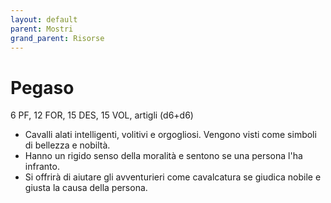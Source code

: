 ```yaml
---
layout: default
parent: Mostri
grand_parent: Risorse
---
```


# Pegaso

6 PF, 12 FOR, 15 DES, 15 VOL, artigli (d6+d6)

- Cavalli alati intelligenti, volitivi e orgogliosi. Vengono visti come simboli di bellezza e nobiltà.
- Hanno un rigido senso della moralità e sentono se una persona l'ha infranto.
- Si offrirà di aiutare gli avventurieri come cavalcatura se giudica nobile e giusta la causa della persona.